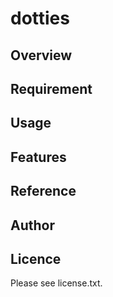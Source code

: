# dotties 

## Overview


## Requirement


## Usage


## Features


## Reference


## Author


## Licence

Please see license.txt.
